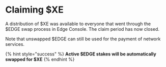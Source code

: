 # Claiming $XE

A distribution of $XE was available to everyone that went through the $EDGE swap process in Edge Console. The claim period has now closed.

Note that unswapped $EDGE can still be used for the payment of network services.

{% hint style="success" %}
**Active $EDGE stakes will be automatically swapped for $XE**
{% endhint %}

